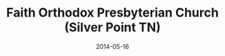 ---
date: &id001 2014-05-16
end_date: null
location:
  address: 9177 Roberts Road
  city: Silver Point
  state: TN
minister:
- end: 2003-01-01
  name: William Gorrell
  start: 2000-01-01
  type: Organizing Pastor
- end: 2014-05-16
  name: Matthew A. Figura
  start: 2009-01-01
  type: Organizing Pastor
- end: null
  name: Matthew A. Figura
  start: 2014-05-16
  type: Pastor
ministers:
- William Gorrell
- Matthew A. Figura
- Matthew A. Figura
name: Faith Orthodox Presbyterian Church
names:
- end: 2014-05-16
  name: Faith Orthodox Presbyterian Chapel
  start: 1999-04-16
- end: null
  name: Faith Orthodox Presbyterian Church
  start: 2014-05-16
origination_date: *id001
raw_data: "TN Silver Point\nFaith Orthodox Presbyterian Chapel  (April 16, 1999\u2013\
  May 16, 2014)\nFaith Orthodox Presbyterian Church  (May 16, 2014\u2013 )\n9177 Roberts\
  \ Road\nOrg. Pastors: William Gorrell, 2000\u20132003\nMatthew A. Figura, 2009\u2013\
  14\nPastor: Matthew A. Figura, 2014\u2013"
received_from: null
states:
- TN
status:
  active: true
  end_date: null
  reason: null
  received_from: null
  withdrawal_to: null
title: Faith Orthodox Presbyterian Church (Silver Point TN)
year_established:
- 2014

---